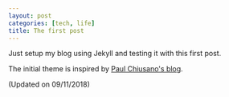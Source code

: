 ```yaml
---
layout: post
categories: [tech, life]
title: The first post
---
```


Just setup my blog using Jekyll and testing it with this first post.

The initial theme is inspired by [Paul Chiusano's blog](https://pchiusano.github.io/).

(Updated on 09/11/2018)
